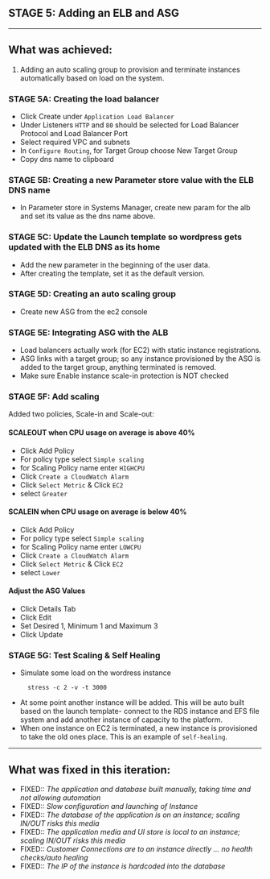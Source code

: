 ## STAGE 5: Adding an ELB and ASG

---

## What was achieved:
1.  Adding an auto scaling group to provision and terminate instances automatically based on load on the system.

### STAGE 5A: Creating the load balancer
- Click Create under `Application Load Balancer`
- Under Listeners `HTTP` and `80` should be selected for Load Balancer Protocol and Load Balancer Port
- Select required VPC and subnets
- In `Configure Routing`, for Target Group choose New Target Group
- Copy dns name to clipboard
  
### STAGE 5B: Creating a new Parameter store value with the ELB DNS name
- In Parameter store in Systems Manager, create new param for the alb and set its value as the dns name above.
  
### STAGE 5C: Update the Launch template so wordpress gets updated with the ELB DNS as its home
- Add the new parameter in the beginning of the user data.
- After creating the template, set it as the default version.

### STAGE 5D: Creating an auto scaling group
- Create new ASG from the ec2 console

### STAGE 5E: Integrating ASG with the ALB
- Load balancers actually work (for EC2) with static instance registrations.
- ASG links with a target group; so any instance provisioned by the ASG is added to the target group, anything terminated is removed.
- Make sure Enable instance scale-in protection is NOT checked

### STAGE 5F: Add scaling
 Added two policies, Scale-in and Scale-out:

 #### SCALEOUT when CPU usage on average is above 40%
- Click Add Policy
- For policy type select `Simple scaling`
- for Scaling Policy name enter `HIGHCPU`
- Click `Create a CloudWatch Alarm`
- Click `Select Metric` & Click `EC2`
- select `Greater`

#### SCALEIN when CPU usage on average is below 40%
- Click Add Policy
- For policy type select `Simple scaling`
- for Scaling Policy name enter `LOWCPU`
- Click `Create a CloudWatch Alarm`
- Click `Select Metric` & Click `EC2`
- select `Lower`

#### Adjust the ASG Values
- Click Details Tab
- Click Edit
- Set Desired 1, Minimum 1 and Maximum 3
- Click Update

### STAGE 5G: Test Scaling & Self Healing
- Simulate some load on the wordress instance
  ```
    stress -c 2 -v -t 3000
  ```
- At some point another instance will be added. This will be auto built based on the launch template- connect to the RDS instance and EFS file system and add another instance of capacity to the platform.
- When one instance on EC2 is terminated, a new instance is provisioned to take the old ones place. This is an example of `self-healing`.


---

## What was fixed in this iteration:
- FIXED:: *The application and database built manually, taking time and not allowing automation*
- FIXED:: *Slow configuration and launching of Instance*
- FIXED:: *The database of the application is on an instance; scaling IN/OUT risks this media*
- FIXED:: *The application media and UI store is local to an instance; scaling IN/OUT risks this media*
- FIXED:: *Customer Connections are to an instance directly ... no health checks/auto healing*
- FIXED:: *The IP of the instance is hardcoded into the database*

